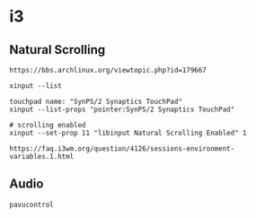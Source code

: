 # i3

## Natural Scrolling
	https://bbs.archlinux.org/viewtopic.php?id=179667

	xinput --list

	touchpad name: "SynPS/2 Synaptics TouchPad"
	xinput --list-props "pointer:SynPS/2 Synaptics TouchPad"

	# scrolling enabled
	xinput --set-prop 11 "libinput Natural Scrolling Enabled" 1

	https://faq.i3wm.org/question/4126/sessions-environment-variables.1.html

## Audio

	pavucontrol
